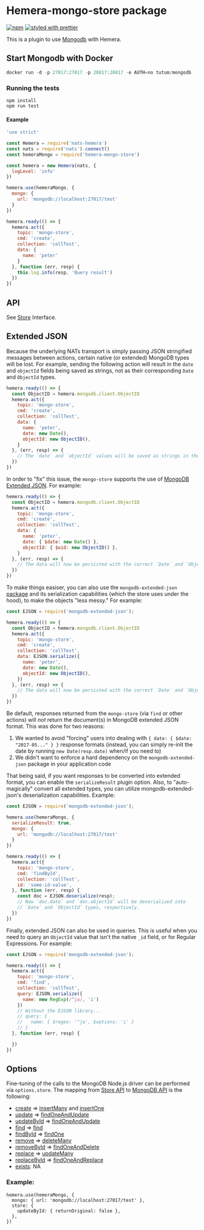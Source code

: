 # Hemera-mongo-store package

[![npm](https://img.shields.io/npm/v/hemera-mongo-store.svg?maxAge=3600)](https://www.npmjs.com/package/hemera-mongo-store)
[![styled with prettier](https://img.shields.io/badge/styled_with-prettier-ff69b4.svg)](#badge)

This is a plugin to use [Mongodb](https://www.mongodb.com/) with Hemera.

## Start Mongodb with Docker

```js
docker run -d -p 27017:27017 -p 28017:28017 -e AUTH=no tutum/mongodb
```

### Running the tests

```
npm install
npm run test
```

#### Example

```js
'use strict'

const Hemera = require('nats-hemera')
const nats = require('nats').connect()
const hemeraMongo = require('hemera-mongo-store')

const hemera = new Hemera(nats, {
  logLevel: 'info'
})

hemera.use(hemeraMongo, {
  mongo: {
    url: 'mongodb://localhost:27017/test'
  }
})

hemera.ready(() => {
  hemera.act({
    topic: 'mongo-store',
    cmd: 'create',
    collection: 'collTest',
    data: {
      name: 'peter'
    }
  }, function (err, resp) {
    this.log.info(resp, 'Query result')
  })
})

```

## API

See [Store](https://github.com/hemerajs/hemera/tree/master/packages/hemera-store) Interface.

## Extended JSON
Because the underlying NATs transport is simply passing JSON stringified messages between actions, certain native (or extended) MongoDB types will be lost. For example, sending the following action will result in the `date` and `objectId` fields being saved as strings, not as their corresponding `Date` and `ObjectId` types.
```js
hemera.ready(() => {
  const ObjectID = hemera.mongodb.client.ObjectID
  hemera.act({
    topic: 'mongo-store',
    cmd: 'create',
    collection: 'collTest',
    data: {
      name: 'peter',
      date: new Date(),
      objectId: new ObjectID(),
    }
  }, (err, resp) => {
    // The `date` and `objectId` values will be saved as strings in the database!
  })
})
```
In order to "fix" this issue, the `mongo-store` supports the use of [MongoDB Extended JSON](https://docs.mongodb.com/manual/reference/mongodb-extended-json/). For example:
```js
hemera.ready(() => {
  const ObjectID = hemera.mongodb.client.ObjectID
  hemera.act({
    topic: 'mongo-store',
    cmd: 'create',
    collection: 'collTest',
    data: {
      name: 'peter',
      date: { $date: new Date() },
      objectId: { $oid: new ObjectID() },
    }
  }, (err, resp) => {
    // The data will now be persisted with the correct `Date` and `ObjectId` types.
  })
})
```
To make things easiser, you can also use the `mongodb-extended-json` [package](https://www.npmjs.com/package/mongodb-extended-json) and its serialization capabilities (which the store uses under the hood), to make the objects "less messy." For example:
```js
const EJSON = require('mongodb-extended-json');

hemera.ready(() => {
  const ObjectID = hemera.mongodb.client.ObjectID
  hemera.act({
    topic: 'mongo-store',
    cmd: 'create',
    collection: 'collTest',
    data: EJSON.serialize({
      name: 'peter',
      date: new Date(),
      objectId: new ObjectID(),
    })
  }, (err, resp) => {
    // The data will now be persisted with the correct `Date` and `ObjectId` types.
  })
})
```

Be default, responses returned from the `mongo-store` (via `find` or other actions) will *not* return the document(s) in MongoDB extended JSON format. This was done for two reasons:
1. We wanted to avoid "forcing" users into dealing with `{ date: { $date: "2017-05..." } }` response formats (instead, you can simply re-init the date by running `new Date(resp.date)` when/if you need to)
2. We didn't want to enforce a hard dependency on the `mongodb-extended-json` package in your application code

That being said, if you want responses to be converted into extended format, you can enable the `serializeResult` plugin option. Also, to "auto-magically" convert all extended types, you can utilize mongodb-extended-json's deserialization capabilities. Example:
```js
const EJSON = require('mongodb-extended-json');

hemera.use(hemeraMongo, {
  serializeResult: true,
  mongo: {
    url: 'mongodb://localhost:27017/test'
  }
})

hemera.ready(() => {
  hemera.act({
    topic: 'mongo-store',
    cmd: 'findById',
    collection: 'collTest',
    id: 'some-id-value',
  }, function (err, resp) {
    const doc = EJSON.deserialize(resp);
    // Now `doc.date` and `doc.objectId` will be deserialized into
    // `Date` and `ObjectId` types, respectively.
  })
})
```
Finally, extended JSON can also be used in queries. This is useful when you need to query an `ObjectId` value that isn't the native `_id` field, or for Regular Expressions. For example:
```js
const EJSON = require('mongodb-extended-json');

hemera.ready(() => {
  hemera.act({
    topic: 'mongo-store',
    cmd: 'find',
    collection: 'collTest',
    query: EJSON.serialize({
      name: new RegExp(/^ja/, 'i')
    })
    // Without the EJSON library...
    // query: {
    //   name: { $regex: '^ja', $options: 'i' }
    // }
  }, function (err, resp) {

  })
})
```

## Options

Fine-tuning of the calls to the MongoDB Node.js driver can be performed via `options.store`. The mapping from [Store API](https://github.com/hemerajs/hemera/tree/master/packages/hemera-store#store-api) to [MongoDB API](http://mongodb.github.io/node-mongodb-native/2.2/api/) is the following:
* [create](https://github.com/hemerajs/hemera/tree/master/packages/hemera-store#create) => [insertMany](http://mongodb.github.io/node-mongodb-native/2.2/api/Collection.html#insertMany) and [insertOne](http://mongodb.github.io/node-mongodb-native/2.2/api/Collection.html#insertOne)
* [update](https://github.com/hemerajs/hemera/tree/master/packages/hemera-store#update) => [findOneAndUpdate](http://mongodb.github.io/node-mongodb-native/2.2/api/Collection.html#findOneAndUpdate)
* [updateById](https://github.com/hemerajs/hemera/tree/master/packages/hemera-store#updatebyid) => [findOneAndUpdate](http://mongodb.github.io/node-mongodb-native/2.2/api/Collection.html#findOneAndUpdate)
* [find](https://github.com/hemerajs/hemera/tree/master/packages/hemera-store#find) => [find](http://mongodb.github.io/node-mongodb-native/2.2/api/Collection.html#find)
* [findById](https://github.com/hemerajs/hemera/tree/master/packages/hemera-store#findbyid) => [findOne](http://mongodb.github.io/node-mongodb-native/2.2/api/Collection.html#findOne)
* [remove](https://github.com/hemerajs/hemera/tree/master/packages/hemera-store#remove) => [deleteMany](http://mongodb.github.io/node-mongodb-native/2.2/api/Collection.html#deleteMany)
* [removeById](https://github.com/hemerajs/hemera/tree/master/packages/hemera-store#removebyid) => [findOneAndDelete](http://mongodb.github.io/node-mongodb-native/2.2/api/Collection.html#findOneAndDelete)
* [replace](https://github.com/hemerajs/hemera/tree/master/packages/hemera-store#replace) => [updateMany](http://mongodb.github.io/node-mongodb-native/2.2/api/Collection.html#updateMany)
* [replaceById](https://github.com/hemerajs/hemera/tree/master/packages/hemera-store#replacebyid) => [findOneAndReplace](http://mongodb.github.io/node-mongodb-native/2.2/api/Collection.html#findOneAndReplace)
* [exists](https://github.com/hemerajs/hemera/tree/master/packages/hemera-store#exists): NA

### Example:

```
hemera.use(hemeraMongo, {
  mongo: { url: 'mongodb://localhost:27017/test' },
  store: {
    updateById: { returnOriginal: false },
  },
})
```

